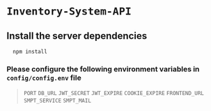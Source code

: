 # `Inventory-System-API`

## Install the server dependencies 
```nodejs
  npm install
```
### Please configure the following environment variables in `config/config.env` file
> `PORT` `DB_URL` `JWT_SECRET` `JWT_EXPIRE` `COOKIE_EXPIRE` `FRONTEND_URL` `SMPT_SERVICE` `SMPT_MAIL`